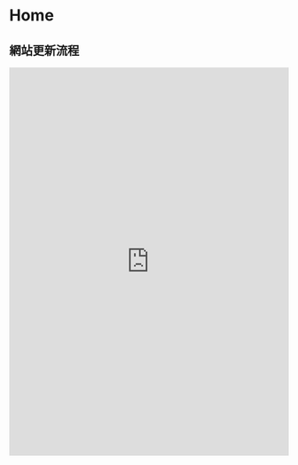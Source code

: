 # Home

## 網站更新流程

<iframe id="inlineFrameExample"
    title="網站更新流程"
    width="100%"
    height="700"
    frameborder=0
    marginheight=0
    marginwidth=0
    src="https://yongfu.name/cdocs/data_update_flow.html">
</iframe>
